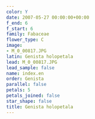 ```yaml
---
color: Y
date: 2007-05-27 00:00:00+00:00
f_end: 6
f_start: 6
family: Fabaceae
flower_type: C
image:
- M_0_00817.JPG
latin: Genista holopetala
lead: M_0_00817.JPG
lead_sample: false
name: index.en
order: Genista
parallel: false
petals: 5
petals_joined: false
star_shape: false
title: Genista holopetala
---
```

